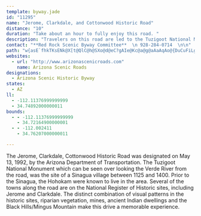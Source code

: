 ```yaml
---
template: byway.jade
id: "11295"
name: "Jerome, Clarkdale, and Cottonwood Historic Road"
distance: "10"
duration: "Take about an hour to fully enjoy this road. "
description: "Travelers on this road are led to the Tuzigoot National Monument, the site of a Sinagua village."
contact: "**Red Rock Scenic Byway Committee**  \n 928-284-0714  \n\n"
path: "w{asE`fhkTKsENk@X[t@QlC@h@SXo@d@eC?gAIe@Kc@a@g@aAaAqAo@{DuCuFiLgGgIOk@Ay@Ne@T[TQr@?RFdB~BbBj@NPl@`BNzBTdAhAxB|BfDnAvAvH`DpIxEZ@\\S?q@kA{A_JsJ_@mAy@uIcCmJwBoD_ByDiCmF_AeE_@gAqGuJsB}DcE}IcA_DoByHs@{@sAs@i@e@Um@Ik@KsB]s@cAgAO]u@sDoAyA{BgA{@q@kAaBw@_CiCoKo@qFmAoFAgCQ_DuC{NDoIxBgw@UiDU_B}@mCoAqBcAiAsA_AaCiAa@y@Cm@x@eCfAcCnIeL~j@}s@jGuHnh@sp@`~@w`A|CoEnC{FdTwh@nBcFn@yB^eBXmE@c_A|E_BpCoAlGeE`LoLnCeDjAeBn@wAn@kBXeB"
websites: 
  - url: "http://www.arizonascenicroads.com"
    name: Arizona Scenic Roads
designations: 
  - Arizona Scenic Historic Byway
states: 
  - AZ
ll: 
  - -112.11376999999999
  - 34.74892000000011
bounds: 
  - - -112.11376999999999
    - 34.72164900000001
  - - -112.002411
    - 34.76207000000011

---
```


<p>The Jerome, Clarkdale, Cottonwood Historic Road was designated on May 13, 1992, by the Arizona Department of Transportation. The Tuzigoot National Monument which can be seen over looking the Verde River from the road, was the site of a Sinagua village between 1125 and 1400. Prior to the Sinagua, the Hohokam were known to live in the area. Several of the towns along the road are on the National Register of Historic sites, including Jerome and Clarkdale. The distinct combination of visual patterns in the historic sites, riparian vegetation, mines, ancient Indian dwellings and the Black Hills/Mingus Mountain make this drive a memorable experience.</p>